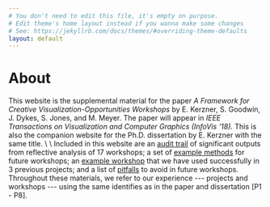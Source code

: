 ```yaml
---
# You don't need to edit this file, it's empty on purpose.
# Edit theme's home layout instead if you wanna make some changes
# See: https://jekyllrb.com/docs/themes/#overriding-theme-defaults
layout: default
---
```


# About
This website is the supplemental material for the paper _A Framework for Creative Visualization-Opportunities Workshops_ by E. Kerzner, S. Goodwin, J. Dykes, S. Jones, and M. Meyer. The paper will appear in _IEEE Transactions on Visualization and Computer Graphics (InfoVis '18)._ This is also the companion website for the Ph.D. dissertation by E. Kerzner with the same title.
\\
\\
Included in this website are an [audit trail] of significant outputs from reflective analysis of 17 workshops; a set of [example methods] for future workshops; an [example workshop] that we have used successfully in 3 previous projects; and a list of [pitfalls] to avoid in future workshops. Throughout these materials, we refer to our experience --- projects and workshops --- using the same identifies as in the paper and dissertation [P1 - P8].

[audit trail]: ./audit/
[example workshop]: ./example/
[example methods]: ./methods/
[pitfalls]: ./pitfalls/
